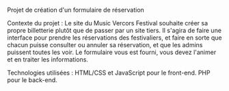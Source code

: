 Projet de création d'un formulaire de réservation 

Contexte du projet : Le site du Music Vercors Festival souhaite créer sa propre billetterie plutôt que de passer par un site tiers. Il s'agira de faire une interface pour prendre les réservations des festivaliers, et faire en sorte que chacun puisse consulter ou annuler sa réservation, et que les admins puissent toutes les voir. Le formulaire vous est fourni, vous devez l'animer et en traiter les informations.

Technologies utilisées : HTML/CSS et JavaScript pour le front-end. PHP pour le back-end.
